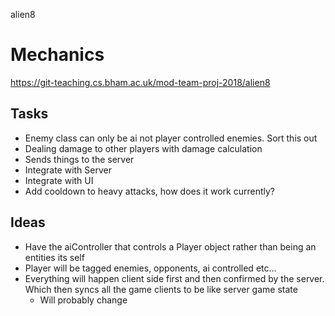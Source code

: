 alien8

# Mechanics

https://git-teaching.cs.bham.ac.uk/mod-team-proj-2018/alien8

## Tasks
- Enemy class can only be ai not player controlled enemies. Sort this out 
- Dealing damage to other players with damage calculation
- Sends things to the server
- Integrate with Server
- Integrate with UI
- Add cooldown to heavy attacks, how does it work currently?


## Ideas
- Have the aiController that controls a Player object rather than being an entities its self
- Player will be tagged enemies, opponents, ai controlled etc...
- Everything will happen client side first and then confirmed by the server. Which then syncs all the game clients to be like server game state
    - Will probably change


